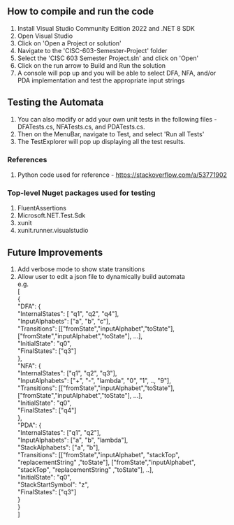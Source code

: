 ## How to compile and run the code
1. Install Visual Studio Community Edition 2022 and .NET 8 SDK
2. Open Visual Studio
3. Click on 'Open a Project or solution'
4. Navigate to the 'CISC-603-Semester-Project' folder
5. Select the 'CISC 603 Semester Project.sln' and click on 'Open'
6. Click on the run arrow to Build and Run the solution
7. A console will pop up and you will be able to select DFA, NFA, and/or PDA implementation and test the appropriate input strings

## Testing the Automata
1. You can also modify or add your own unit tests in the following files - DFATests.cs, NFATests.cs, and PDATests.cs.
2. Then on the MenuBar, navigate to Test, and select 'Run all Tests'
3. The TestExplorer will pop up displaying all the test results.

### References
1. Python code used for reference - https://stackoverflow.com/a/53771902

### Top-level Nuget packages used for testing 
1. FluentAssertions
2. Microsoft.NET.Test.Sdk
3. xunit
4. xunit.runner.visualstudio



## Future Improvements
1. Add verbose mode to show state transitions
2. Allow user to edit a json file to dynamically build automata  
e.g.  
[  
    {  
        "DFA": {  
            "InternalStates": [ "q1",  "q2",  "q4"],  
            "InputAlphabets": ["a", "b", "c"],  
            "Transitions": [["fromState","inputAlphabet","toState"], ["fromState","inputAlphabet","toState"], ...],  
            "InitialState": "q0",  
            "FinalStates": ["q3"]  
        },  
        "NFA": {  
            "InternalStates": ["q1",  "q2",  "q3"],  
            "InputAlphabets": ["+", "-", "lambda", "0", "1",  .., "9"],  
            "Transitions": [["fromState","inputAlphabet","toState"], ["fromState","inputAlphabet","toState"], ...],  
            "InitialState": "q0",  
            "FinalStates": ["q4"]  
        },  
        "PDA": {  
            "InternalStates": ["q1", "q2"],  
            "InputAlphabets": ["a", "b", "lambda"],  
            "StackAlphabets": ["a", "b"],  
            "Transitions": [["fromState","inputAlphabet", "stackTop", "replacementString" ,"toState"], ["fromState","inputAlphabet", "stackTop", "replacementString" ,"toState"], ..],  
            "InitialState": "q0",  
            "StackStartSymbol": "z",  
            "FinalStates": ["q3"]  
        }  
    }  
]

